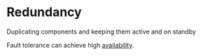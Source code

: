# Redundancy

Duplicating components and keeping them active and on standby

Fault tolerance can achieve high [availability](../goals/availability.md).
